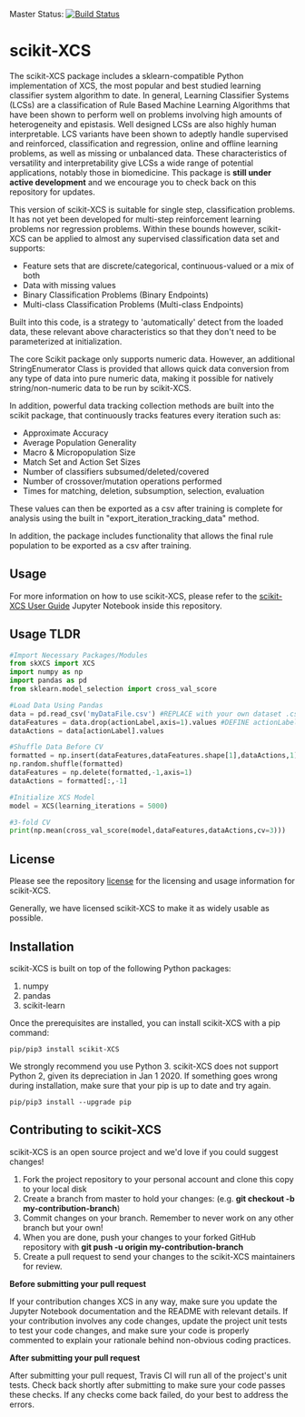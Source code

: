 Master Status: [![Build Status](https://travis-ci.com/UrbsLab/scikit-xCS.svg?branch=master)](https://travis-ci.com/UrbsLab/scikit-XCS)

# scikit-XCS

The scikit-XCS package includes a sklearn-compatible Python implementation of XCS, the most popular and best studied learning classifier system algorithm to date. In general, Learning Classifier Systems (LCSs) are a classification of Rule Based Machine Learning Algorithms that have been shown to perform well on problems involving high amounts of heterogeneity and epistasis. Well designed LCSs are also highly human interpretable. LCS variants have been shown to adeptly handle supervised and reinforced, classification and regression, online and offline learning problems, as well as missing or unbalanced data. These characteristics of versatility and interpretability give LCSs a wide range of potential applications, notably those in biomedicine. This package is **still under active development** and we encourage you to check back on this repository for updates.

This version of scikit-XCS is suitable for single step, classification problems. It has not yet been developed for multi-step reinforcement learning problems nor regression problems. Within these bounds however, scikit-XCS can be applied to almost any supervised classification data set and supports:

<ul>
  <li>Feature sets that are discrete/categorical, continuous-valued or a mix of both</li>
  <li>Data with missing values</li>
  <li>Binary Classification Problems (Binary Endpoints)</li>
  <li>Multi-class Classification Problems (Multi-class Endpoints)</li>
</ul>

Built into this code, is a strategy to 'automatically' detect from the loaded data, these relevant above characteristics so that they don't need to be parameterized at initialization.

The core Scikit package only supports numeric data. However, an additional StringEnumerator Class is provided that allows quick data conversion from any type of data into pure numeric data, making it possible for natively string/non-numeric data to be run by scikit-XCS.

In addition, powerful data tracking collection methods are built into the scikit package, that continuously tracks features every iteration such as:

<ul>
  <li>Approximate Accuracy</li>
  <li>Average Population Generality</li>
  <li>Macro & Micropopulation Size</li>
  <li>Match Set and Action Set Sizes</li>
  <li>Number of classifiers subsumed/deleted/covered</li>
  <li>Number of crossover/mutation operations performed</li>
  <li>Times for matching, deletion, subsumption, selection, evaluation</li>
</ul>

These values can then be exported as a csv after training is complete for analysis using the built in "export_iteration_tracking_data" method.

In addition, the package includes functionality that allows the final rule population to be exported as a csv after training.

## Usage
For more information on how to use scikit-XCS, please refer to the [scikit-XCS User Guide](https://github.com/UrbsLab/scikit-XCS/blob/master/scikit-XCS%20User%20Guide.ipynb) Jupyter Notebook inside this repository.

## Usage TLDR
```python
#Import Necessary Packages/Modules
from skXCS import XCS
import numpy as np
import pandas as pd
from sklearn.model_selection import cross_val_score

#Load Data Using Pandas
data = pd.read_csv('myDataFile.csv') #REPLACE with your own dataset .csv filename
dataFeatures = data.drop(actionLabel,axis=1).values #DEFINE actionLabel variable as the Str at the top of your dataset's action column
dataActions = data[actionLabel].values

#Shuffle Data Before CV
formatted = np.insert(dataFeatures,dataFeatures.shape[1],dataActions,1)
np.random.shuffle(formatted)
dataFeatures = np.delete(formatted,-1,axis=1)
dataActions = formatted[:,-1]

#Initialize XCS Model
model = XCS(learning_iterations = 5000)

#3-fold CV
print(np.mean(cross_val_score(model,dataFeatures,dataActions,cv=3)))
```

## License
Please see the repository [license](https://github.com/UrbsLab/scikit-XCS/blob/master/LICENSE) for the licensing and usage information for scikit-XCS.

Generally, we have licensed scikit-XCS to make it as widely usable as possible.

## Installation
scikit-XCS is built on top of the following Python packages:
<ol>
  <li> numpy </li>
  <li> pandas </li>
  <li> scikit-learn </li>
</ol>

Once the prerequisites are installed, you can install scikit-XCS with a pip command:
```
pip/pip3 install scikit-XCS
```
We strongly recommend you use Python 3. scikit-XCS does not support Python 2, given its depreciation in Jan 1 2020. If something goes wrong during installation, make sure that your pip is up to date and try again.
```
pip/pip3 install --upgrade pip
```

## Contributing to scikit-XCS
scikit-XCS is an open source project and we'd love if you could suggest changes!

<ol>
  <li> Fork the project repository to your personal account and clone this copy to your local disk</li>
  <li> Create a branch from master to hold your changes: (e.g. <b>git checkout -b my-contribution-branch</b>) </li>
  <li> Commit changes on your branch. Remember to never work on any other branch but your own! </li>
  <li> When you are done, push your changes to your forked GitHub repository with <b>git push -u origin my-contribution-branch</b> </li>
  <li> Create a pull request to send your changes to the scikit-XCS maintainers for review. </li>
</ol>

**Before submitting your pull request**

If your contribution changes XCS in any way, make sure you update the Jupyter Notebook documentation and the README with relevant details. If your contribution involves any code changes, update the project unit tests to test your code changes, and make sure your code is properly commented to explain your rationale behind non-obvious coding practices.

**After submitting your pull request**

After submitting your pull request, Travis CI will run all of the project's unit tests. Check back shortly after submitting to make sure your code passes these checks. If any checks come back failed, do your best to address the errors.
